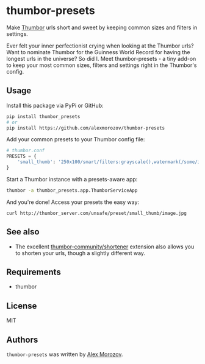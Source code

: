 thumbor-presets
===============

Make [Thumbor](https://github.com/thumbor/thumbor) urls short and sweet by keeping common
sizes and filters in settings.

Ever felt your inner perfectionist crying when looking at the Thumbor urls? Want to nominate Thumbor for the Guinness World Record for having the longest urls in the universe? So did I. Meet thumbor-presets - a tiny add-on to keep your most common sizes, filters and settings right in the Thumbor's config.

Usage
-----

Install this package via PyPi or GitHub:
```sh
pip install thumbor_presets
# or
pip install https://github.com/alexmorozov/thumbor-presets
```
Add your common presets to your Thumbor config file:
```python
# thumbor.conf
PRESETS = {
    'small_thumb': '250x100/smart/filters:grayscale(),watermark(/some/image.jpg)',
}
```
Start a Thumbor instance with a presets-aware app:
```sh
thumbor -a thumbor_presets.app.ThumborServiceApp
```
And you're done! Access your presets the easy way:
````curl
curl http://thumbor_server.com/unsafe/preset/small_thumb/image.jpg
````

See also
--------

* The excellent [thumbor-community/shortener](https://github.com/thumbor-community/shortener) extension also allows you to shorten your urls, though a slightly different way.

Requirements
------------

* thumbor

License
-------

MIT

Authors
-------

`thumbor-presets` was written by [Alex Morozov](mailto:inductor2000@mail.ru).
